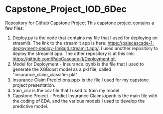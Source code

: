 # Capstone_Project_IOD_6Dec
Repository for Github Capstone Project
This capstone project contains a few files:
1. Deploy.py is the code that contains my file that I used for deploying on streamlit. The link to the streamlit app is here: https://palecascade-1-deployment-deploy-1m8aj4.streamlit.app/. I used another repository to deploy the streamlit app. The other repository is at this link: https://github.com/PaleCascade-1/Deployment.git
2. Model for Deployment - Insurance.ipynb is the file that I used to generate the XGBoost model as a pkl file, called "insurance_claim_classifier.pkl"
3. Insurance Claim Predictions.pptx is the file I used for my capstone project presentation.
4. train_csv is the csv file that I used to train my model.
5. Capstone Project - Predict Insurance Claims.ipynb is the main file with the coding of EDA, and the various models I used to develop the predictive model.
